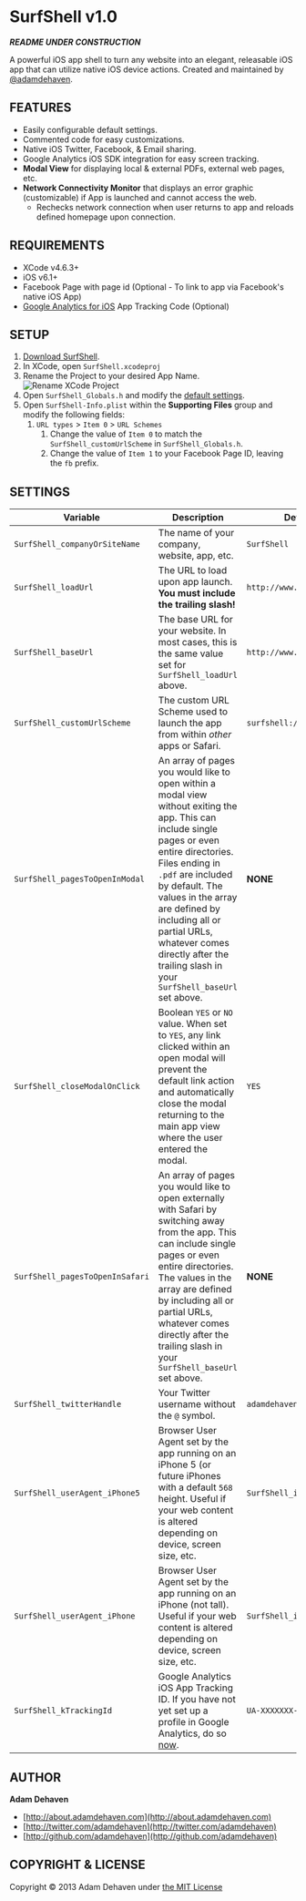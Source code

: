 SurfShell v1.0
=========

**_README UNDER CONSTRUCTION_**

A powerful iOS app shell to turn any website into an elegant, releasable iOS app that can utilize native iOS device actions. Created and maintained by [@adamdehaven](#author).

## FEATURES

* Easily configurable default settings.
* Commented code for easy customizations.
* Native iOS Twitter, Facebook, & Email sharing.
* Google Analytics iOS SDK integration for easy screen tracking.
* **Modal View** for displaying local & external PDFs, external web pages, etc.
* **Network Connectivity Monitor** that displays an error graphic (customizable) if App is launched and cannot access the web. 
	* Rechecks network connection when user returns to app and reloads defined homepage upon connection.

## REQUIREMENTS

* XCode v4.6.3+
* iOS v6.1+
* Facebook Page with page id (Optional - To link to app via Facebook's native iOS App)
* [Google Analytics for iOS](https://developers.google.com/analytics/devguides/collection/ios/v2/) App Tracking Code (Optional)

## SETUP

1. [Download SurfShell](https://github.com/adamdehaven/SurfShell/archive/master.zip).
2. In XCode, open `SurfShell.xcodeproj`
3. Rename the Project to your desired App Name. 
![Rename XCode Project](https://github.com/adamdehaven/SurfShell/raw/master/docs/rename-project.png)
4. Open `SurfShell_Globals.h` and modify the [default settings](#settings).
5. Open `SurfShell-Info.plist` within the **Supporting Files** group and modify the following fields:
	1. `URL types` > `Item 0` > `URL Schemes`
		1.  Change the value of `Item 0` to match the `SurfShell_customUrlScheme` in `SurfShell_Globals.h`.
		2.  Change the value of `Item 1` to your Facebook Page ID, leaving the `fb` prefix.

## SETTINGS
Variable|Description|Default
---|---|---
`SurfShell_companyOrSiteName`|The name of your company, website, app, etc.|`SurfShell`
`SurfShell_loadUrl`|The URL to load upon app launch. **You must include the trailing slash!**|`http://www.example.com/`
`SurfShell_baseUrl`|The base URL for your website. In most cases, this is the same value set for `SurfShell_loadUrl` above.|`http://www.example.com/`
`SurfShell_customUrlScheme`|The custom URL Scheme used to launch the app from within *other* apps or Safari.|`surfshell://`
`SurfShell_pagesToOpenInModal`|An array of pages you would like to open within a modal view without exiting the app. This can include single pages or even entire directories. Files ending in `.pdf` are included by default. The values in the array are defined by including all or partial URLs, whatever comes directly after the trailing slash in your `SurfShell_baseUrl` set above.|**NONE**
`SurfShell_closeModalOnClick`|Boolean `YES` or `NO` value. When set to `YES`, any link clicked within an open modal will prevent the default link action and automatically close the modal returning to the main app view where the user entered the modal.|`YES`
`SurfShell_pagesToOpenInSafari`|An array of pages you would like to open externally with Safari by switching away from the app. This can include single pages or even entire directories. The values in the array are defined by including all or partial URLs, whatever comes directly after the trailing slash in your `SurfShell_baseUrl` set above.|**NONE**
`SurfShell_twitterHandle`|Your Twitter username without the `@` symbol.|`adamdehaven`
`SurfShell_userAgent_iPhone5`|Browser User Agent set by the app running on an iPhone 5 (or future iPhones with a default `568` height. Useful if your web content is altered depending on device, screen size, etc.|`SurfShell_iOS_App_Tall`
`SurfShell_userAgent_iPhone`|Browser User Agent set by the app running on an iPhone (not tall). Useful if your web content is altered depending on device, screen size, etc.|`SurfShell_iOS_App`
`SurfShell_kTrackingId`|Google Analytics iOS App Tracking ID. If you have not yet set up a profile in Google Analytics, do so [now](https://developers.google.com/analytics/devguides/collection/ios/v2/).|`UA-XXXXXXX-X`

## AUTHOR

**Adam Dehaven**
* [http://about.adamdehaven.com](http://about.adamdehaven.com)
* [http://twitter.com/adamdehaven](http://twitter.com/adamdehaven)
* [http://github.com/adamdehaven](http://github.com/adamdehaven)

## COPYRIGHT &amp; LICENSE

Copyright &copy; 2013 Adam Dehaven under [the MIT License](https://github.com/adamdehaven/SurfShell/blob/master/LICENSE)